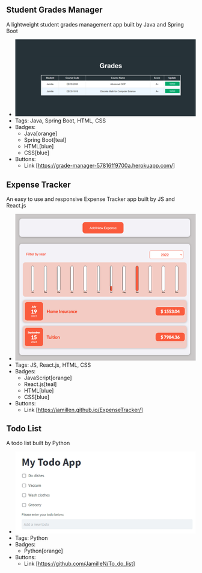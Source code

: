 ## Student Grades Manager
A lightweight student grades management app built by Java and Spring Boot
- ![Student Grades Management Screeenshot](https://github.com/JamilleN/GradeManager/raw/ac006a844f1eca672a94e67cb9e68836d08d44f2/SS_grades.png)
- Tags: Java, Spring Boot, HTML, CSS
- Badges:
  - Java[orange]
  - Spring Boot[teal]
  - HTML[blue]
  - CSS[blue]
- Buttons:
  - Link [https://grade-manager-57816ff9700a.herokuapp.com/]

## Expense Tracker
An easy to use and responsive Expense Tracker app built by JS and React.js
- ![Expense Tracker Screeenshot](https://github.com/JamilleN/ExpenseTracker/blob/main/Shorter_SS.png?raw=true)
- Tags: JS, React.js, HTML, CSS
- Badges:
  - JavaScript[orange]
  - React.js[teal]
  - HTML[blue]
  - CSS[blue]
- Buttons:
  - Link [https://jamillen.github.io/ExpenseTracker/]

## Todo List
A todo list built by Python
- ![Todo list screenshot](https://github.com/JamilleN/To_do_list/blob/main/Screenshot.png?raw=true)
- Tags: Python
- Badges:
  - Python[orange]
- Buttons:
  - Link [https://github.com/JamilleN/To_do_list]
